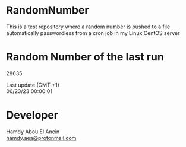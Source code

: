 # RandomNumber    
This is a test repository where a random number is pushed to a file automatically passwordless from a cron job in my Linux CentOS server    
# Random Number of the last run   
28635
      
Last update (GMT +1)    
06/23/23 00:00:01
# Developer    
Hamdy Abou El Anein   
hamdy.aea@protonmail.com
